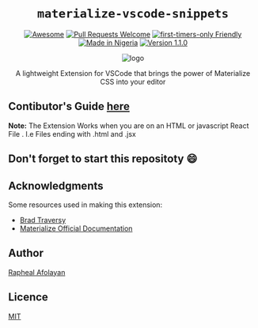<div align="center">
 
 # `materialize-vscode-snippets`
 
 [![Awesome](https://cdn.rawgit.com/sindresorhus/awesome/d7305f38d29fed78fa85652e3a63e154dd8e8829/media/badge.svg)](https://github.com/sindresorhus/awesome)
[![Pull Requests Welcome](https://img.shields.io/badge/PRs-welcome-red.svg?style=flat)](http://makeapullrequest.com)
[![first-timers-only Friendly](https://img.shields.io/badge/first--timers--only-friendly-blue.svg)](http://www.firsttimersonly.com/)
[![Made in Nigeria](https://img.shields.io/badge/made%20in-nigeria-008751.svg?style=flat-square)](https://github.com/acekyd/made-in-nigeria)
[![Version 1.1.0](https://img.shields.io/badge/version-1.1.0-purple.svg)](http://www.firsttimersonly.com/)

![logo](https://res.cloudinary.com/iambeejayayo/image/upload/v1551793612/icon.png)
 
A lightweight Extension for VSCode that brings the power of Materialize CSS into your editor

</div>

## Contibutor's Guide [here](https://github.com/*/blob/master/docs/CONTRIBUTING.md)

**Note:** The Extension Works when you are on an HTML or javascript React File . I.e Files ending with .html and .jsx

## Don't forget to start this repositoty :smile:

## Acknowledgments
Some resources used in making this extension:

* [Brad Traversy](https://traversymedia.com)
* [Materialize Official Documentation](https://materializecss.com)

## Author
[Rapheal Afolayan](https://github.com/opensaucedeveloper)

## Licence
[MIT](https://opensource.org/licenses/MIT)
